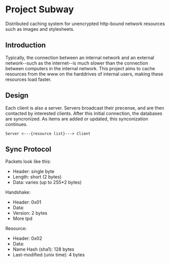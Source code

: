 Project Subway
==============
Distributed caching system for unencrypted http-bound network resources such as images and stylesheets.

Introduction
------------
Typically, the connection between an internal network and an external network--such as the internet--is much slower than the connection between computers in the internal network. This project aims to cache resources from the www on the harddrives of internal users, making these resources load faster.

Design
------
Each client is also a server. Servers broadcast their precense, and are then contacted by interested clients. After this initial connection, the databases are syncronized. As items are added or updated, this synconization continues.

    Server <---{resource list}---> Client

Sync Protocol
-------------
Packets look like this: 

 - Header: single byte
 - Length: short (2 bytes)
 - Data: varies (up to 255*2 bytes)

Handshake:

 - Header: 0x01
 - Data:
  - Version: 2 bytes
  - More tpd

Resource:

 - Header: 0x02
 - Data:
  - Name Hash (sha1): 128 bytes
  - Last-modified (unix time): 4 bytes